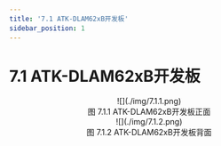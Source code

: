 ```yaml
---
title: '7.1 ATK-DLAM62xB开发板'
sidebar_position: 1
---
```



# 7.1 ATK-DLAM62xB开发板

<center>
![](./img/7.1.1.png)<br />
图 7.1.1 ATK-DLAM62xB开发板正面
</center>

<center>
![](./img/7.1.2.png)<br />
图 7.1.2 ATK-DLAM62xB开发板背面
</center>

















